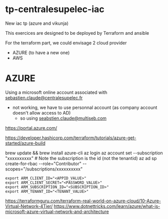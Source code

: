 # tp-centralesupelec-iac
New iac tp (azure and vikunja)


This exercices are designed to be deployed by Terraform and ansible

For the terraform part, we could envisage 2 cloud provider
- AZURE (to have a new one)
- AWS

# AZURE

Using a microsoft online account associated with sebastien.claude@centralesupelec.fr
- not working, we have to use personnal account (as company account doesn't allow access to AD)
  - so using seabstien.claude@multiseb.com

https://portal.azure.com/

https://developer.hashicorp.com/terraform/tutorials/azure-get-started/azure-build

brew update && brew install azure-cli
az login
az account set --subscription "xxxxxxxxxx" # Note the subscription is the id (not the tenantid)
az ad sp create-for-rbac --role="Contributor" --scopes="/subscriptions/xxxxxxxxxx"



```
export ARM_CLIENT_ID="<APPID_VALUE>"
export ARM_CLIENT_SECRET="<PASSWORD_VALUE>"
export ARM_SUBSCRIPTION_ID="<SUBSCRIPTION_ID>"
export ARM_TENANT_ID="<TENANT_VALUE>"
```

https://terraformguru.com/terraform-real-world-on-azure-cloud/10-Azure-Virtual-Network-4Tier/
https://www.dotnettricks.com/learn/azure/what-is-microsoft-azure-virtual-network-and-architecture
